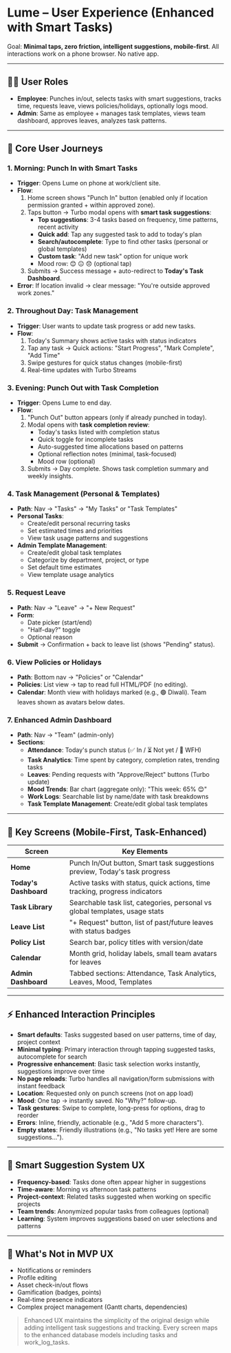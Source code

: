 # Lume – User Experience (Enhanced with Smart Tasks)

Goal: **Minimal taps, zero friction, intelligent suggestions, mobile-first**. All interactions work on a phone browser. No native app.

---

## 🧑‍💼 User Roles
- **Employee**: Punches in/out, selects tasks with smart suggestions, tracks time, requests leave, views policies/holidays, optionally logs mood.
- **Admin**: Same as employee + manages task templates, views team dashboard, approves leaves, analyzes task patterns.

---

## 🔄 Core User Journeys

### 1. **Morning: Punch In with Smart Tasks**
- **Trigger**: Opens Lume on phone at work/client site.
- **Flow**:
  1. Home screen shows "Punch In" button (enabled only if location permission granted + within approved zone).
  2. Taps button → Turbo modal opens with **smart task suggestions**:
     - **Top suggestions**: 3-4 tasks based on frequency, time patterns, recent activity
     - **Quick add**: Tap any suggested task to add to today's plan
     - **Search/autocomplete**: Type to find other tasks (personal or global templates)
     - **Custom task**: "Add new task" option for unique work
     - Mood row: 😊 😐 😞 (optional tap)
  3. Submits → Success message + auto-redirect to **Today's Task Dashboard**.
- **Error**: If location invalid → clear message: "You're outside approved work zones."

### 2. **Throughout Day: Task Management**
- **Trigger**: User wants to update task progress or add new tasks.
- **Flow**:
  1. Today's Summary shows active tasks with status indicators
  2. Tap any task → Quick actions: "Start Progress", "Mark Complete", "Add Time"
  3. Swipe gestures for quick status changes (mobile-first)
  4. Real-time updates with Turbo Streams

### 3. **Evening: Punch Out with Task Completion**
- **Trigger**: Opens Lume to end day.
- **Flow**:
  1. "Punch Out" button appears (only if already punched in today).
  2. Modal opens with **task completion review**:
     - Today's tasks listed with completion status
     - Quick toggle for incomplete tasks
     - Auto-suggested time allocations based on patterns
     - Optional reflection notes (minimal, task-focused)
     - Mood row (optional)
  3. Submits → Day complete. Shows task completion summary and weekly insights.

### 4. **Task Management (Personal & Templates)**
- **Path**: Nav → "Tasks" → "My Tasks" or "Task Templates"
- **Personal Tasks**:
  - Create/edit personal recurring tasks
  - Set estimated times and priorities
  - View task usage patterns and suggestions
- **Admin Template Management**:
  - Create/edit global task templates
  - Categorize by department, project, or type
  - Set default time estimates
  - View template usage analytics

### 5. **Request Leave**
- **Path**: Nav → "Leave" → "+ New Request"
- **Form**:
  - Date picker (start/end)
  - "Half-day?" toggle
  - Optional reason
- **Submit** → Confirmation + back to leave list (shows "Pending" status).

### 6. **View Policies or Holidays**
- **Path**: Bottom nav → "Policies" or "Calendar"
- **Policies**: List view → tap to read full HTML/PDF (no editing).
- **Calendar**: Month view with holidays marked (e.g., 🟢 Diwali). Team leaves shown as avatars below dates.

### 7. **Enhanced Admin Dashboard**
- **Path**: Nav → "Team" (admin-only)
- **Sections**:
  - **Attendance**: Today's punch status (✅ In / ⏳ Not yet / 🏡 WFH)
  - **Task Analytics**: Time spent by category, completion rates, trending tasks
  - **Leaves**: Pending requests with "Approve/Reject" buttons (Turbo update)
  - **Mood Trends**: Bar chart (aggregate only): "This week: 65% 😊"
  - **Work Logs**: Searchable list by name/date with task breakdowns
  - **Task Template Management**: Create/edit global task templates

---

## 📱 Key Screens (Mobile-First, Task-Enhanced)

| Screen | Key Elements |
|-------|--------------|
| **Home** | Punch In/Out button, Smart task suggestions preview, Today's task progress |
| **Today's Dashboard** | Active tasks with status, quick actions, time tracking, progress indicators |
| **Task Library** | Searchable task list, categories, personal vs global templates, usage stats |
| **Leave List** | "+ Request" button, list of past/future leaves with status badges |
| **Policy List** | Search bar, policy titles with version/date |
| **Calendar** | Month grid, holiday labels, small team avatars for leaves |
| **Admin Dashboard** | Tabbed sections: Attendance, Task Analytics, Leaves, Mood, Templates |

---

## ⚡ Enhanced Interaction Principles
- **Smart defaults**: Tasks suggested based on user patterns, time of day, project context
- **Minimal typing**: Primary interaction through tapping suggested tasks, autocomplete for search
- **Progressive enhancement**: Basic task selection works instantly, suggestions improve over time
- **No page reloads**: Turbo handles all navigation/form submissions with instant feedback
- **Location**: Requested only on punch screens (not on app load)
- **Mood**: One tap → instantly saved. No "Why?" follow-up.
- **Task gestures**: Swipe to complete, long-press for options, drag to reorder
- **Errors**: Inline, friendly, actionable (e.g., "Add 5 more characters").
- **Empty states**: Friendly illustrations (e.g., "No tasks yet! Here are some suggestions...").

---

## 🎯 Smart Suggestion System UX
- **Frequency-based**: Tasks done often appear higher in suggestions
- **Time-aware**: Morning vs afternoon task patterns
- **Project-context**: Related tasks suggested when working on specific projects
- **Team trends**: Anonymized popular tasks from colleagues (optional)
- **Learning**: System improves suggestions based on user selections and patterns

---

## 🚫 What's Not in MVP UX
- Notifications or reminders
- Profile editing
- Asset check-in/out flows
- Gamification (badges, points)
- Real-time presence indicators
- Complex project management (Gantt charts, dependencies)

> Enhanced UX maintains the simplicity of the original design while adding intelligent task suggestions and tracking. Every screen maps to the enhanced database models including tasks and work_log_tasks.